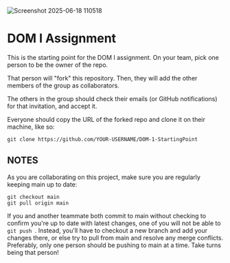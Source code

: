 
![Screenshot 2025-06-18 110518](https://github.com/user-attachments/assets/fe156344-690e-4ed8-90a5-26faee3064f3)


# DOM I Assignment

This is the starting point for the DOM I assignment. On your team, pick one person to be the owner of the repo.

That person will "fork" this repository. Then, they will add the other members of the group as collaborators.

The others in the group should check their emails (or GitHub notifications) for that invitation, and accept it.

Everyone should copy the URL of the forked repo and clone it on their machine, like so:

```
git clone https://github.com/YOUR-USERNAME/DOM-1-StartingPoint
```

## NOTES

As you are collaborating on this project, make sure you are regularly keeping main up to date:

```
git checkout main
git pull origin main
```

If you and another teammate both commit to main without checking to confirm you're up to date with latest changes, one of you will not be able to `git push `. Instead, you'll have to checkout a new branch and add your changes there, or else try to pull from main and resolve any merge conflicts. Preferably, only one person should be pushing to main at a time. Take turns being that person!
